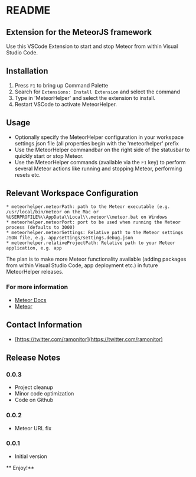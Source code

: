# README
## Extension for the MeteorJS framework

Use this VSCode Extension to start and stop Meteor from within Visual Studio Code.

## Installation

1. Press `F1` to bring up Command Palette
2. Search for `Extensions: Install Extension` and select the command
3. Type in 'MeteorHelper' and select the extension to install. 
4. Restart VSCode to activate MeteorHelper.

## Usage

* Optionally specify the MeteorHelper configuration in your workspace settings.json file (all properties begin with the 'meteorhelper' prefix
* Use the MeteorHelper commandbar on the right side of the statusbar to quickly start or stop Meteor.
* Use the MeteorHelper commands (available via the `F1` key) to perform several Meteor actions like running and stopping Meteor, performing resets etc. 

## Relevant Workspace Configuration

```
* meteorhelper.meteorPath: path to the Meteor executable (e.g. /usr/local/bin/meteor on the Mac or %USERPROFILE%\\AppData\\Local\\.meteor\\meteor.bat on Windows
* meteorhelper.meteorPort: port to be used when running the Meteor process (defaults to 3000)
* meteorhelper.meteorSettings: Relative path to the Meteor settings JSON file, e.g. app/settings/settings.debug.json
* meteorhelper.relativeProjectPath: Relative path to your Meteor application, e.g. app
```

The plan is to make more Meteor functionality available (adding packages from within Visual Studio Code, app deployment etc.) in future MeteorHelper releases. 

### For more information
* [Meteor Docs](http://docs.meteor.com/#/full/meteorhelp)
* [Meteor](https://www.meteor.com)

## Contact Information ##

* [https://twitter.com/ramonitor](https://twitter.com/ramonitor)

## Release Notes

### 0.0.3

* Project cleanup
* Minor code optimization
* Code on Github

### 0.0.2

* Meteor URL fix

### 0.0.1

* Initial version

** Enjoy!**


